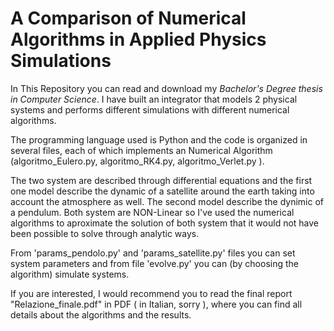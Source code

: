 # A Comparison of Numerical Algorithms in Applied Physics Simulations


In This Repository you can read and download my *Bachelor's Degree thesis in Computer Science*. I have built an integrator that models 2 physical systems and performs different simulations with different numerical algorithms.



The programming language used is Python and the code is organized in several files, each of which implements an Numerical Algorithm (algoritmo_Eulero.py, algoritmo_RK4.py, algoritmo_Verlet.py ). 

The two system are described through differential equations and the first one model describe the dynamic of a satellite around the earth taking into account the
atmosphere as well. The second model describe the dynimic of a pendulum. Both system are NON-Linear so I've used the numerical algorithms to aproximate the solution
of both system that it would not have been possible to solve through analytic ways.


From 'params_pendolo.py' and 'params_satellite.py' files you can
set system parameters and from file 'evolve.py' you can (by choosing the algorithm) simulate systems.


If you are interested, I would recommend you to read the final report "Relazione_finale.pdf" in PDF ( in Italian, sorry ), where you can find all details about the algorithms and the results.
